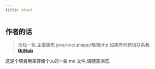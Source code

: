 ```yaml
---
title: about
---
```


## 作者的话

> 全栈一枚.主要熟悉 java/vue/uniapp/略懂php 如果有问题请联系我 [**GitHub**](https://github.com/cvooc)

这是个项目用来存储个人的一些 md 文件,请随意浏览.
